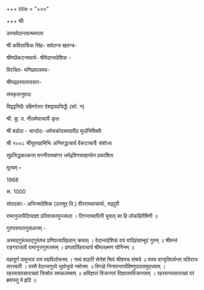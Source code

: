 +++
title = "+००"

+++
श्रीः 

उभयवेदान्तग्रन्थमाला 

श्री कवितार्किक सिंह- सर्वतन्त्र खतन्त्र- 

श्रीमछेंकटनाथार्य- श्रीवेदान्तदेशिक - 

विरचित- मणिप्रवालमय- 

श्रीमद्रहस्यत्वयसार- 

संस्कृतानुवादः 

विद्वद्वरिष्ठैः दक्षिणोत्तर देशद्वयप्रसिद्धैः (को. न) 

श्री. कू. व. नीलमेघाचार्यैः कृतः 

श्री बडोदा - चान्दोद- धर्मचक्रोदयमठपीठ मूर्धाभिषिक्तैः 

श्री १००८ श्रीयुतखामिभिः अनिरुद्धाचार्य वेंकटाचार्यैः संशोध्य 

सुप्रसिद्धकल्कत्ता मगनीरामबांगर धर्मद्रविणसाहाय्येन प्रकाशितः 

मूल्यम् – 

1968 

रू. 1000 

संपादका:- अभिनवदेशिक (उत्तमूर् ति.) वीरराघवाचार्याः, मद्रपुरी 

रामानुजायैदिव्याज्ञा प्रतिवासरमुज्ज्वला । दिगन्तव्यापिनी भूयात् सा हि लोकहितैषिणी ॥ 

गुरुपरम्परानुसंधानम् - 

अस्मद्गुरूंस्तद्गुरूंश्च प्रणिपत्याखिलान् क्रमात् । वेदान्तदेशिकं वयं वादिहंसाम्बुदं गुरुम् ॥ श्रीमन्तं रङ्गराजायें रामानुजगुरूत्तमम् । प्रणतार्तिहराचार्य श्रीमलक्ष्मण योगिनम् ॥ 

महापूर्णं यामुनायं रामं पद्मविलोचनम् । नाथं शठारिं सेनेशं श्रियं श्रीशश्च संश्रये ॥ यस्य वाग्वृतिपर्यन्ता यतिराज सरस्वती । तस्मै वेदान्तगुरवे भूयोभूयो नमोनमः ॥ विगाहे निगमान्तार्यविष्णुपादसमुद्भवाम् । रहस्यत्रयसाराख्यां त्रिस्रोत समकल्मषाम् ॥ अविज्ञातं विजानतां विज्ञातमविजानताम् । रहस्यनयसाराख्यं परं ब्रमास्तु मे हृदि ॥ 
